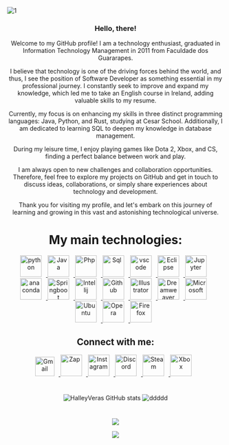 ![1](https://user-images.githubusercontent.com/136653792/257000781-c9ea9605-7a8a-457d-90ec-60c4c29b4003.jpeg)
<div  align="center"> 
 

### Hello, there! 


Welcome to my GitHub profile! I am a technology enthusiast, graduated in Information Technology Management in 2011 from Faculdade dos Guararapes.

I believe that technology is one of the driving forces behind the world, and thus, I see the position of Software Developer as something essential in my professional journey. I constantly seek to improve and expand my knowledge, which led me to take an English course in Ireland, adding valuable skills to my resume.

Currently, my focus is on enhancing my skills in three distinct programming languages: Java, Python, and Rust, studying at Cesar School. Additionally, I am dedicated to learning SQL to deepen my knowledge in database management.

During my leisure time, I enjoy playing games like Dota 2, Xbox, and CS, finding a perfect balance between work and play.

I am always open to new challenges and collaboration opportunities. Therefore, feel free to explore my projects on GitHub and get in touch to discuss ideas, collaborations, or simply share experiences about technology and development.

Thank you for visiting my profile, and let's embark on this journey of learning and growing in this vast and astonishing technological universe.



# My main technologies:

<a href="https://www.python.org/" target="_blank" rel="noreferrer">
      <img  alt="python" height="50px" style="padding-right:10px;" src="https://cdn.jsdelivr.net/gh/devicons/devicon/icons/python/python-original.svg" />
  </a>
  <a href="https://www.java.com/pt-BR/" target="_blank" rel="noreferrer">
      <img  alt="Java" height="50px" style="padding-right:10px; ;" src="https://cdn.jsdelivr.net/gh/devicons/devicon/icons/java/java-original.svg"/>
  </a>
  <a href="https://www.php.net" target="_blank" rel="noreferrer">
      <img  alt="Php" height="50px" style="padding-right:10px;" src="https://cdn.jsdelivr.net/gh/devicons/devicon/icons/php/php-original.svg" />
  </a>
  <a href="https://www.mysql.com" target="_blank" rel="noreferrer">
      <img  alt="Sql" height="50px" style="padding-right:10px;" src="https://cdn.jsdelivr.net/gh/devicons/devicon/icons/mysql/mysql-plain.svg"/>
  </a>
  <a href="https://code.visualstudio.com/" target="_blank" rel="noreferrer">
      <img  alt="vscode" height="50px" style="padding-right:10px;"src="https://cdn.jsdelivr.net/gh/devicons/devicon/icons/vscode/vscode-original.svg"/>
  </a>
  <a href="https://www.eclipse.org/" target="_blank" rel="noreferrer">
      <img  alt="Eclipse" height="50px" style="padding-right:10px;" src="https://cdn.freebiesupply.com/logos/large/2x/eclipse-11-logo-svg-vector.svg" />
  </a>
    <a href="http://jupyter.org/" target="_blank" rel="noreferrer">
      <img  alt="Jupyter" height="50px" style="padding-right:10px;"src="https://cdn.jsdelivr.net/gh/devicons/devicon/icons/jupyter/jupyter-original-wordmark.svg"/>
  </a>
  <a href="https://www.anaconda.com" target="_blank" rel="noreferrer">
      <img  alt="anaconda" height="50px" style="padding-right:10px;" src="https://cdn.jsdelivr.net/gh/devicons/devicon/icons/anaconda/anaconda-original.svg"/>
  </a>
  <a href="https://spring.io/projects/spring-boot" target="_blank" rel="noreferrer">
      <img  alt="Springboot" height="50px" style="padding-right:10px;" src="https://cdn.jsdelivr.net/gh/devicons/devicon/icons/spring/spring-original.svg"/>
  </a>
   <a href="https://www.jetbrains.com/pt-br/idea/" target="_blank" rel="noreferrer">
      <img  alt="Intellij" height="50px" style="padding-right:10px;" src="https://upload.wikimedia.org/wikipedia/commons/9/9c/IntelliJ_IDEA_Icon.svg"/>
  </a>
   <a href="https://github.com/HalleyVeras" target="_blank" rel="noreferrer">
      <img  alt="Github" height="50px" style="padding-right:10px;" src="https://cdn.jsdelivr.net/gh/devicons/devicon/icons/git/git-original.svg"/>
  </a>
   <a href="https://www.adobe.com" target="_blank" rel="noreferrer">
      <img  alt="Illustrator" height="50px" style="padding-right:10px;" src="https://upload.wikimedia.org/wikipedia/commons/f/fb/Adobe_Illustrator_CC_icon.svg"/>
  </a>
  <a href="https://www.adobe.com" target="_blank" rel="noreferrer">
      <img  alt="Dreamweaver" height="50px" style="padding-right:10px;" src="https://upload.wikimedia.org/wikipedia/commons/7/75/Adobe_Dreamweaver_CC_icon.svg"/>
  </a>
  <a href="https://www.microsoft.com/pt-br" target="_blank" rel="noreferrer">
      <img  alt="Microsoft" height="50px" style="padding-right:10px;" src="https://upload.wikimedia.org/wikipedia/commons/4/44/Microsoft_logo.svg"/>
  </a>
  <a href="https://ubuntu.com/download" target="_blank" rel="noreferrer">
      <img  alt="Ubuntu" height="50px" style="padding-right:10px;" src="https://cdn.jsdelivr.net/gh/devicons/devicon/icons/ubuntu/ubuntu-plain.svg"/>
  </a>
  <a href="https://www.opera.com/" target="_blank" rel="noreferrer">
      <img  alt="Opera" height="50px" style="padding-right:10px;" src="https://cdn.jsdelivr.net/gh/devicons/devicon/icons/opera/opera-original.svg"/>
  </a>
  <a href="https://www.mozilla.org/pt-BR/firefox/" target="_blank" rel="noreferrer">
      <img  alt="Firefox" height="50px" style="padding-right:10px;" src="https://cdn.jsdelivr.net/gh/devicons/devicon/icons/firefox/firefox-original.svg"/>
  </a>        


## Connect with me: 

<a href="mailto:halleyveras@gmail.com" target="_blank" rel="noreferrer">
      <img  alt="Gmail" height="45px" style="padding-right:10px;" src="https://upload.wikimedia.org/wikipedia/commons/7/7e/Gmail_icon_%282020%29.svg" />
  </a>
  <a href="https://w.app/HalleyVeras" target="_blank" rel="noreferrer">
      <img  alt="Zap" height="50px" style="padding-right:10px; ;" src="https://upload.wikimedia.org/wikipedia/commons/6/6b/WhatsApp.svg"/>
  </a>
  <a href="https://www.instagram.com/halley.veras/" target="_blank" rel="noreferrer">
      <img  alt="Instagram" height="50px" style="padding-right:10px;" src="https://upload.wikimedia.org/wikipedia/commons/e/e7/Instagram_logo_2016.svg" />
  </a>
  <a href="https://discord.gg/XQpa3YUH" target="_blank" rel="noreferrer">
      <img  alt="Discord" height="50px" style="padding-right:10px;" src="https://www.svgrepo.com/show/353655/discord-icon.svg"/>
  </a>
  <a href="https://steamcommunity.com/profiles/76561198087182726/" target="_blank" rel="noreferrer">
      <img  alt="Steam" height="50px" style="padding-right:10px;"src="https://www.svgrepo.com/show/452107/steam.svg"/>
  </a>
  <a href="https://www.xbox.com/play/share/friend/HX8M3AY7UR" target="_blank" rel="noreferrer">
      <img  alt="Xbox" height="50px" style="padding-right:10px;" src="https://www.svgrepo.com/show/452137/xbox.svg" />
  </a>

#
![HalleyVeras GitHub stats](https://github-readme-stats.vercel.app/api?username=HalleyVeras&theme=tokyonight)
![ddddd](http://github-profile-summary-cards.vercel.app/api/cards/stats?username=HalleyVeras&theme=tokyonight)
#

![](http://github-profile-summary-cards.vercel.app/api/cards/profile-details?username=HalleyVeras&theme=tokyonight)
 
![](http://github-profile-summary-cards.vercel.app/api/cards/most-commit-language?username=HalleyVeras&theme=tokyonight&exclude={exclude})



